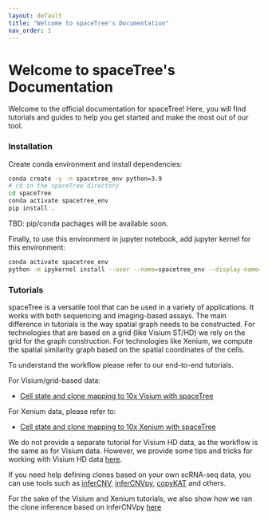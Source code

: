 ```yaml
---
layout: default
title: "Welcome to spaceTree's Documentation"
nav_order: 1
---
```


# Welcome to spaceTree's Documentation

Welcome to the official documentation for spaceTree! Here, you will find tutorials and guides to help you get started and make the most out of our tool.

### Installation
Create conda environment and install dependencies:

```bash
conda create -y -n spacetree_env python=3.9
# cd in the spaceTree directory
cd spaceTree
conda activate spacetree_env
pip install .
```
TBD: pip/conda pachages will be available soon.

Finally, to use this environment in jupyter notebook, add jupyter kernel for this environment:


```bash
conda activate spacetree_env
python -m ipykernel install --user --name=spacetree_env --display-name='spacetree_env'
```

### Tutorials 
spaceTree is a versatile tool that can be used in a variety of applications. It works with both sequencing and imaging-based assays. The main difference in tutorials is the way spatial graph needs to be constructed. For technologies that are based on a grid (like Visium ST/HD) we rely on the grid for the graph construction. For technologies like Xenium, we compute the spatial similarity graph based on the spatial coordinates of the cells.

To understand the workflow please refer to our end-to-end tutorials.

For Visium/grid-based data:

- [Cell state and clone mapping to 10x Visium with spaceTree](tutorials/cell-state-clone-mapping.md)

For Xenium data, please refer to:
- [Cell state and clone mapping to 10x Xenium with spaceTree](tutorials/cell-state-clone-mapping-xenium.md)

We do not provide a separate tutorial for Visium HD data, as the workflow is the same as for Visium data. However, we provide some tips and tricks for working with Visium HD data [here](tutorials/visium-hd.md).

If you need help defining clones based on your own scRNA-seq data, you can use tools such as [inferCNV](https://github.com/broadinstitute/inferCNV/wiki), [inferCNVpy](https://infercnvpy.readthedocs.io/en/latest/tutorials.html), [copyKAT](https://github.com/navinlabcode/copykat) and others.

For the sake of the Visium and Xenium tutorials, we also show how we ran the clone inference based on inferCNVpy [here](https://github.com/PMBio/spaceTree/blob/master/notebooks/infercnv_run.ipynb)

